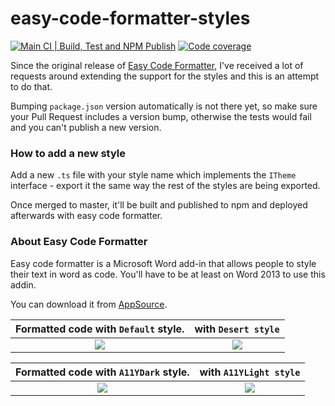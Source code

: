 # easy-code-formatter-styles

[![Main CI | Build, Test and NPM Publish](https://github.com/armhil/easy-code-formatter-styles/actions/workflows/main.yml/badge.svg?branch=main)](https://github.com/armhil/easy-code-formatter-styles/actions/workflows/main.yml)
[![Code coverage](https://codecov.io/gh/armhil/armhil/branch/main/graph/badge.svg?token=DG8MNMD2ZD)](https://codecov.io/gh/armhil/armhil)

Since the original release of [Easy Code Formatter](https://appsource.microsoft.com/en/product/office/WA104382008?tab=Overview), I've received a lot of requests around extending the support for the styles and this is an attempt to do that.

Bumping `package.json` version automatically is not there yet, so make sure your Pull Request includes a version bump, otherwise the tests would fail and you can't publish a new version.

### How to add a new style

Add a new `.ts` file with your style name which implements the `ITheme` interface - export it the same way the rest of the styles are being exported.

Once merged to master, it'll be built and published to npm and deployed afterwards with easy code formatter.

### About Easy Code Formatter

Easy code formatter is a Microsoft Word add-in that allows people to style their text in word as code. You'll have to be at least on Word 2013 to use this addin.

You can download it from [AppSource](https://appsource.microsoft.com/en/product/office/WA104382008?tab=Overview).

Formatted code with `Default` style. | with `Desert style`
:-------------------------:|:-------------------------:
![](https://github.com/armhil/easy-code-formatter-styles/blob/master/img/default.png)  |  ![](https://github.com/armhil/easy-code-formatter-styles/blob/master/img/desert.png)


Formatted code with `A11YDark` style. | with `A11YLight style`
:-------------------------:|:-------------------------:
![](https://github.com/armhil/easy-code-formatter-styles/blob/master/img/a11ydark.png)  |  ![](https://github.com/armhil/easy-code-formatter-styles/blob/master/img/a11ylight.png)